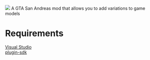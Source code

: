 <img src="https://i.imgur.com/pFdoYxB.png">
A GTA San Andreas mod that allows you to add variations to game models

# Requirements
[Visual Studio](https://visualstudio.microsoft.com/)  
[plugin-sdk](https://github.com/DK22Pac/plugin-sdk)  
